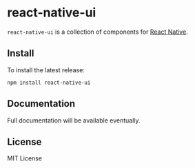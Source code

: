 # react-native-ui

`react-native-ui` is a collection of components for [React Native](http://facebook.github.io/react-native/).

## Install

To install the latest release:
```shell
npm install react-native-ui
```

## Documentation

Full documentation will be available eventually.

## License

MIT License
